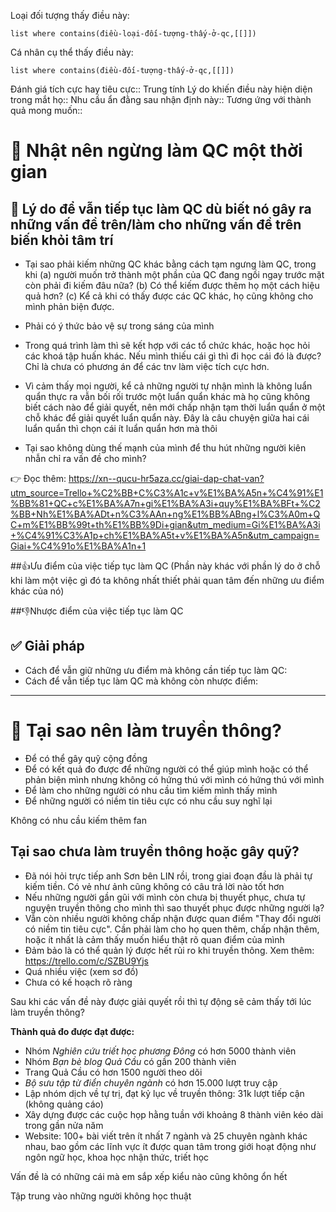 Loại đối tượng thấy điều này:
```dataview
list where contains(điều-loại-đối-tượng-thấy-ở-qc,[[]])
```
Cá nhân cụ thể thấy điều này:
```dataview
list where contains(điều-đối-tượng-thấy-ở-qc,[[]])
```

Đánh giá tích cực hay tiêu cực:: Trung tính
Lý do khiến điều này hiện diện trong mắt họ:: 
Nhu cầu ẩn đằng sau nhận định này::
Tương ứng với thành quả mong muốn:: 

# 👀 Nhật nên ngừng làm QC một thời gian

## 🤔 Lý do để vẫn tiếp tục làm QC dù biết nó gây ra những vấn đề trên/làm cho những vấn đề trên biến khỏi tâm trí

- Tại sao phải kiếm những QC khác bằng cách tạm ngưng làm QC, trong khi (a) người muốn trở thành một phần của QC đang ngồi ngay trước mặt còn phải đi kiếm đâu nữa? (b) Có thể kiếm được thêm họ một cách hiệu quả hơn? (c) Kể cả khi có thấy được các QC khác, họ cũng không cho mình phản biện được. 

- Phải có ý thức bảo vệ sự trong sáng của mình

- Trong quá trình làm thì sẽ kết hợp với các tổ chức khác, hoặc học hỏi các khoá tập huấn khác. Nếu mình thiếu cái gì thì đi học cái đó là được? Chỉ là chưa có phương án để các tnv làm việc tích cực hơn.

- Vì cảm thấy mọi người, kể cả những người tự nhận mình là không luẩn quẩn thực ra vẫn bối rối trước một luẩn quẩn khác mà họ cũng không biết cách nào để giải quyết, nên mới chấp nhận tạm thời luẩn quẩn ở một chỗ khác để giải quyết luẩn quẩn này. Đây là câu chuyện giữa hai cái luẩn quẩn thì chọn cái ít luẩn quẩn hơn mà thôi

- Tại sao không dùng thế mạnh của mình để thu hút những người kiên nhẫn chỉ ra vấn đề cho mình? 

:point_right: Đọc thêm: https://xn--qucu-hr5aza.cc/giai-dap-chat-van?utm_source=Trello+%C2%BB+C%C3%A1c+v%E1%BA%A5n+%C4%91%E1%BB%81+QC+c%E1%BA%A7n+gi%E1%BA%A3i+quy%E1%BA%BFt+%C2%BB+Nh%E1%BA%ADt+n%C3%AAn+ng%E1%BB%ABng+l%C3%A0m+QC+m%E1%BB%99t+th%E1%BB%9Di+gian&utm_medium=Gi%E1%BA%A3i+%C4%91%C3%A1p+ch%E1%BA%A5t+v%E1%BA%A5n&utm_campaign=Giai+%C4%91o%E1%BA%A1n+1 

##👍Ưu điểm của việc tiếp tục làm QC
(Phần này khác với phần lý do ở chỗ khi làm một việc gì đó ta không nhất thiết phải quan tâm đến những ưu điểm khác của nó) 

##👎Nhược điểm của việc tiếp tục làm QC

## ✅ Giải pháp
- Cách để vẫn giữ những ưu điểm mà không cần tiếp tục làm QC:
- Cách để vẫn tiếp tục làm QC mà không còn nhược điểm:

---

# 👀 Tại sao nên làm truyền thông?
- Để có thể gây quỹ cộng đồng
- Để có kết quả đo được để những người có thể giúp mình hoặc có thể phản biện mình nhưng không có hứng thú với mình có hứng thú với mình
- Để làm cho những người có nhu cầu tìm kiếm mình thấy mình
- Để những người có niềm tin tiêu cực có nhu cầu suy nghĩ lại

Không có nhu cầu kiếm thêm fan

## Tại sao chưa làm truyền thông hoặc gây quỹ?
- Đã nói hỏi trực tiếp anh Sơn bên LIN rồi, trong giai đoạn đầu là phải tự kiếm tiền. Có vẻ như ảnh cũng không có câu trả lời nào tốt hơn
- Nếu những người gần gũi với mình còn chưa bị thuyết phục, chưa tự nguyện truyền thông cho mình thì sao thuyết phục được những người lạ?
- Vẫn còn nhiều người không chấp nhận được quan điểm "Thay đổi người có niềm tin tiêu cực". Cần phải làm cho họ quen thêm, chấp nhận thêm, hoặc ít nhất là cảm thấy muốn hiểu thật rõ quan điểm của mình
- Đảm bảo là có thể quản lý được hết rủi ro khi truyền thông. Xem thêm: https://trello.com/c/SZBU9Yjs
- Quá nhiều việc (xem sơ đồ) 
- Chưa có kế hoạch rõ ràng

Sau khi các vấn đề này được giải quyết rồi thì tự động sẽ cảm thấy tới lúc làm truyền thông?

**Thành quả đo được đạt được:**

- Nhóm _Nghiên cứu triết học phương Đông_ có hơn 5000 thành viên
- Nhóm _Bạn bè blog Quả Cầu_ có gần 200 thành viên
- Trang Quả Cầu có hơn 1500 người theo dõi
- _Bộ sưu tập từ điển chuyên ngành_ có hơn 15.000 lượt truy cập
- Lập nhóm dịch về tự trị, đạt kỷ lục về truyền thông: 31k lượt tiếp cận (không quảng cáo) 
- Xây dựng được các cuộc họp hằng tuần với khoảng 8 thành viên kéo dài trong gần nửa năm
 - Website: 100+ bài viết trên ít nhất 7 ngành và 25 chuyên ngành khác nhau, bao gồm các lĩnh vực ít được quan tâm trong giới hoạt động như ngôn ngữ học, khoa học nhận thức, triết học

Vấn đề là có những cái mà em sắp xếp kiểu nào cũng không ổn hết

Tập trung vào những người không học thuật
